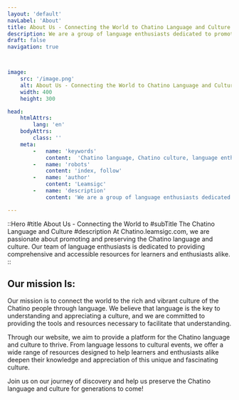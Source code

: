 ```yaml
---
layout: 'default'
navLabel: 'About'
title: About Us - Connecting the World to Chatino Language and Culture
description: We are a group of language enthusiasts dedicated to promoting and preserving the Chatino language and culture. Our mission is to provide comprehensive and accessible resources for learners and enthusiasts alike.
draft: false
navigation: true



image:
    src: '/image.png'
    alt: About Us - Connecting the World to Chatino Language and Culture
    width: 400
    height: 300

head:
    htmlAttrs:
        lang: 'en'
    bodyAttrs:
        class: ''
    meta:
        -   name: 'keywords'
            content:  'Chatino language, Chatino culture, language enthusiasts, language preservation, language resources'
        -   name: 'robots'
            content: 'index, follow'
        -   name: 'author'
            content: 'Leamsigc'
        -   name: 'description'
            content: 'We are a group of language enthusiasts dedicated to promoting and preserving the Chatino language and culture. Our mission is to provide comprehensive and accessible resources for learners and enthusiasts alike.'

---
```


::Hero
#title
About Us - Connecting the World to
#subTitle
The Chatino Language and Culture
#description
At Chatino.leamsigc.com, we are passionate about promoting and preserving the Chatino language and culture. Our team of language enthusiasts is dedicated to providing comprehensive and accessible resources for learners and enthusiasts alike.
::


<div class='container mx-auto py-24 dark:text-white prose'>

## Our mission Is:

<div class='mx-auto max-w-2xl text-center'>
Our mission is to connect the world to the rich and vibrant culture of the Chatino people through language.
We believe that language is the key to understanding and appreciating a culture,
and we are committed to providing the tools and resources necessary to facilitate that understanding.

Through our website, we aim to provide a platform for the Chatino language and culture to thrive.
From language lessons to cultural events, we offer a wide range of resources designed to help learners
and enthusiasts alike deepen their knowledge and appreciation of this unique and fascinating culture.

Join us on our journey of discovery and help us preserve the Chatino language and culture for generations to come!

</div>
</div>
